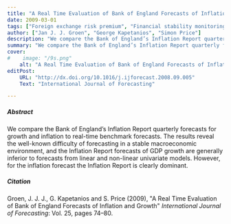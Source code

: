 ```yaml
---
title: "A Real Time Evaluation of Bank of England Forecasts of Inflation and Growth" 
date: 2009-03-01
tags: ["Foreign exchange risk premium", "Financial stability monitoring", "Financial intermediaries", "Asset pricing"]
author: ["Jan J. J. Groen", "George Kapetanios", "Simon Price"]
description: "We compare the Bank of England’s Inflation Report quarterly forecasts for growth and inflation to real-time benchmark forecasts. Published in the International Journal of Forecasting, 2009."
summary: "We compare the Bank of England’s Inflation Report quarterly forecasts for growth and inflation to real-time benchmark forecasts. Published in the International Journal of Forecasting, 2009." 
cover:
#    image: "/9s.png"
    alt: "A Real Time Evaluation of Bank of England Forecasts of Inflation and Growth"
editPost:
    URL: "http://dx.doi.org/10.1016/j.ijforecast.2008.09.005"
    Text: "International Journal of Forecasting"

---
```

##### Abstract

We compare the Bank of England’s Inflation Report quarterly forecasts for growth and inflation to real-time benchmark forecasts. The results reveal the well-known difficulty of forecasting in a stable macroeconomic environment, and the Inflation Report forecasts of GDP growth are generally inferior to forecasts from linear and non-linear univariate models. However, for the inflation forecast the Inflation Report is clearly dominant.

##### Citation

Groen, J. J. J., G. Kapetanios and S. Price (2009), "A Real Time Evaluation of Bank of England Forecasts of Inflation and Growth" *International Journal of Forecasting*: Vol. 25, pages 74–80.
